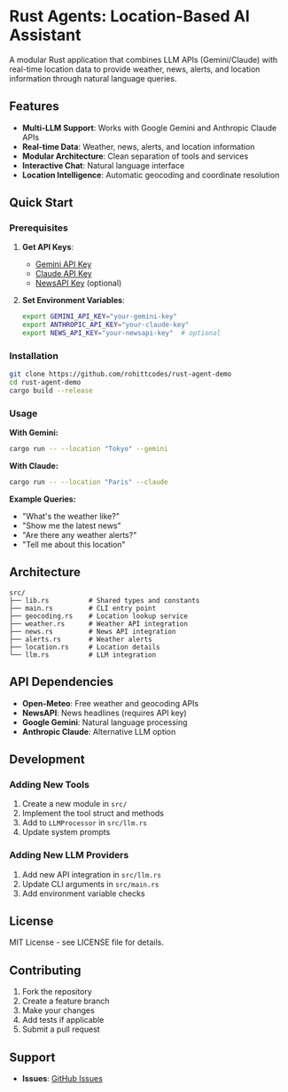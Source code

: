 # Rust Agents: Location-Based AI Assistant

A modular Rust application that combines LLM APIs (Gemini/Claude) with real-time location data to provide weather, news, alerts, and location information through natural language queries.

## Features

- **Multi-LLM Support**: Works with Google Gemini and Anthropic Claude APIs
- **Real-time Data**: Weather, news, alerts, and location information
- **Modular Architecture**: Clean separation of tools and services
- **Interactive Chat**: Natural language interface
- **Location Intelligence**: Automatic geocoding and coordinate resolution

## Quick Start

### Prerequisites

1. **Get API Keys**:
   - [Gemini API Key](https://aistudio.google.com/apikey)
   - [Claude API Key](https://console.anthropic.com/)
   - [NewsAPI Key](https://newsapi.org/) (optional)

2. **Set Environment Variables**:
   ```bash
   export GEMINI_API_KEY="your-gemini-key"
   export ANTHROPIC_API_KEY="your-claude-key"
   export NEWS_API_KEY="your-newsapi-key"  # optional
   ```

### Installation

```bash
git clone https://github.com/rohittcodes/rust-agent-demo
cd rust-agent-demo
cargo build --release
```

### Usage

**With Gemini:**
```bash
cargo run -- --location "Tokyo" --gemini
```

**With Claude:**
```bash
cargo run -- --location "Paris" --claude
```

**Example Queries:**
- "What's the weather like?"
- "Show me the latest news"
- "Are there any weather alerts?"
- "Tell me about this location"

## Architecture

```
src/
├── lib.rs          # Shared types and constants
├── main.rs         # CLI entry point
├── geocoding.rs    # Location lookup service
├── weather.rs      # Weather API integration
├── news.rs         # News API integration
├── alerts.rs       # Weather alerts
├── location.rs     # Location details
└── llm.rs          # LLM integration
```

## API Dependencies

- **Open-Meteo**: Free weather and geocoding APIs
- **NewsAPI**: News headlines (requires API key)
- **Google Gemini**: Natural language processing
- **Anthropic Claude**: Alternative LLM option

## Development

### Adding New Tools

1. Create a new module in `src/`
2. Implement the tool struct and methods
3. Add to `LLMProcessor` in `src/llm.rs`
4. Update system prompts

### Adding New LLM Providers

1. Add new API integration in `src/llm.rs`
2. Update CLI arguments in `src/main.rs`
3. Add environment variable checks

## License

MIT License - see LICENSE file for details.

## Contributing

1. Fork the repository
2. Create a feature branch
3. Make your changes
4. Add tests if applicable
5. Submit a pull request

## Support

- **Issues**: [GitHub Issues](https://github.com/rohittcodes/rust-agent-demo/issues)
